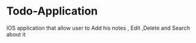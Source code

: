 # Todo-Application
IOS application that allow user to Add his notes , Edit  ,Delete and Search about it 
